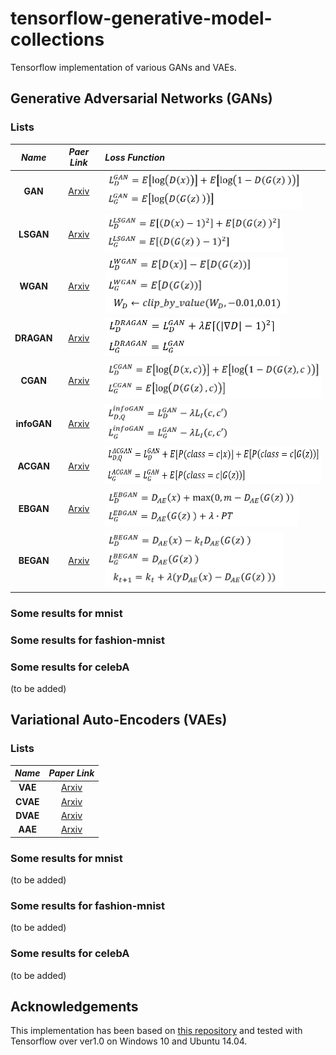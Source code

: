 # tensorflow-generative-model-collections
Tensorflow implementation of various GANs and VAEs.

## Generative Adversarial Networks (GANs)
### Lists  

*Name* | *Paer Link* | *Loss Function*
:---: | :---: | :--- |
**GAN** | [Arxiv](https://arxiv.org/abs/1406.2661) | <img src = 'assets/equations/GAN.png' height = '60px'>
**LSGAN**| [Arxiv](https://arxiv.org/abs/1611.04076) | <img src = 'assets/equations/LSGAN.png' height = '60px'>
**WGAN**| [Arxiv](https://arxiv.org/abs/1701.07875) | <img src = 'assets/equations/WGAN.png' height = '90px'>
**DRAGAN**| [Arxiv](https://arxiv.org/abs/1705.07215) | <img src = 'assets/equations/DRAGAN.png' height = '60px'>
**CGAN**| [Arxiv](https://arxiv.org/abs/1411.1784) | <img src = 'assets/equations/CGAN.png' height = '60px'>
**infoGAN**| [Arxiv](https://arxiv.org/abs/1606.03657) | <img src = 'assets/equations/infoGAN.png' height = '60px'>
**ACGAN**| [Arxiv](https://arxiv.org/abs/1610.09585) | <img src = 'assets/equations/ACGAN.png' height = '60px'>
**EBGAN**| [Arxiv](https://arxiv.org/abs/1609.03126) | <img src = 'assets/equations/EBGAN.png' height = '60px'>
**BEGAN**| [Arxiv](https://arxiv.org/abs/1702.08431) | <img src = 'assets/equations/BEGAN.png' height = '90px'>  

### Some results for mnist
### Some results for fashion-mnist
### Some results for celebA
(to be added)


## Variational Auto-Encoders (VAEs)

### Lists

*Name* | *Paper Link* |
:---: | :---: |
**VAE**| [Arxiv](https://arxiv.org/abs/1312.6114) 
**CVAE**| [Arxiv](https://arxiv.org/abs/1406.5298) 
**DVAE**| [Arxiv](https://arxiv.org/abs/1511.06406) 
**AAE**| [Arxiv](https://arxiv.org/abs/1511.05644) 

### Some results for mnist
(to be added)
### Some results for fashion-mnist
(to be added)
### Some results for celebA
(to be added)

## Acknowledgements
This implementation has been based on [this repository](https://github.com/carpedm20/DCGAN-tensorflow) and tested with Tensorflow over ver1.0 on Windows 10 and Ubuntu 14.04.

